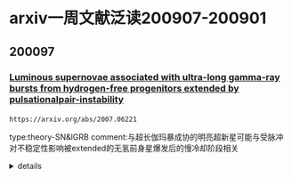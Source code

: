 # arxiv一周文献泛读200907-200901

## 200097

### [Luminous supernovae associated with ultra-long gamma-ray bursts from hydrogen-free progenitors extended by pulsationalpair-instability](./2007.06221.pdf)

`https://arxiv.org/abs/2007.06221`

type:theory-SN&lGRB
comment:与超长伽玛暴成协的明亮超新星可能与受脉冲对不稳定性影响被extended的无氢前身星爆发后的慢冷却阶段相关

<details>
<summary>details</summary>

Authors: Takashi J. Moriya, Pablo Marchant, Sergei I. Blinnikov
Comments: 5 pages, 5 figures, accepted by Astronomy & Astrophysics Letters

We show that the luminous supernovae associated with ultra-long gamma-ray bursts can be related to the slow cooling from the explosions of hydrogen-free progenitors extended by pulsational pair-instability. In the accompanying paper (Marchant & Moriya 2020),we have shown that some rapidly-rotating hydrogen-free gamma-ray burst progenitors that experience pulsational pair-instability can keep an extended structure caused by pulsational pair-instability until the core collapse. Such progenitors have large radii exceeding10 $R_⊙$ and they sometimes reach beyond 1000 $R_⊙$ at the time of the core collapse. They are, therefore, promising progenitors of ultra-long gamma-ray bursts. We here perform the light-curve modeling of the explosions of one extended hydrogen-free progenitor with a radius of 1962 $R_⊙$. The progenitor mass is 50 $M_⊙$ and 5 $M_⊙$ exists in the extended envelope. We use one-dimensional radiation hydrodynamics code STELLA in which the explosions are initiated artificially by setting given explosion energy and 56Ni mass.Thanks to the large progenitor radius, the ejecta experience slow cooling after the shock breakout and they become rapidly evolving( <~ 10 days) luminous ( >~ $10^{43} erg/s$) supernovae in optical even without the energy input from the 56Ni nuclear decay when the explosion energy is more than $10^{52}erg$. The 56Ni decay energy input can affect the light curves after the optical light-curve peak and make the light-curve decay slow when the 56Ni mass is around 1 $M_⊙$. They also have fast photospheric velocity above 10,000 km/s and hot photospheric temperature above 10,000 K at around the peak luminosity. We find that the rapid rise and luminous peak found in the optical light curve of SN 2011kl, which is associated with the ultra-long gamma-ray burst GRB 111209A, can be explained as the cooling phase of the extended progenitor. The subsequent slow light-curve decline can be related to the 56Ni decay energy input.The ultra-long gamma-ray burst progenitors proposed in Marchant & Moriya (2020) can explain both the ultra-long gamma-ray burst duration and the accompanying supernova properties. When the gamma-ray burst jet is off-axis or choked, the luminous supernovae could be observed as fast blue optical transients without accompanying gamma-ray bursts.

- 与超长伽玛暴成协的明亮超新星可能与受脉冲对不稳定性(pulsational pair-instability)影响被扩展(extended)的无氢前身星爆发后的慢冷却阶段相关。
- Marchant & Moriya 2020 中说明了核塌缩之前发生的pulsational pair-instability可以让无氢的GRB前身星的结构发生延展。这样的前身星在核塌缩时的半径大于10$R_⊙$，有时可达1000$R_⊙$以上，因此可以作为超长暴的前身星。
- 由于前身星的半径大，抛射物在激波突破后经历慢冷却阶段而形成快速演化( <~ 10 days)且明亮 ( >~ $10^{43} erg/s$)的超新星。如果爆发能量足够($10^{52}erg$)，此过程还无需56Ni的参与。不过56Ni的衰变可影响峰值后的光变曲线，使其衰减较慢。
- 与超长暴GRB 111209A成协的SN 2011kl就可以用这样的模型解释。

![fig4](./2007.06221_fig4.png)

</details>

<br />
